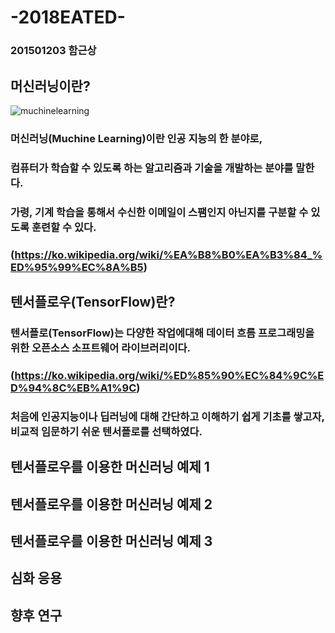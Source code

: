 # -2018EATED-
### 201501203 함근상
## 머신러닝이란?
![muchinelearning](https://user-images.githubusercontent.com/39981622/49633775-fb3f9f80-fa3d-11e8-8966-6cb48d5e4356.jpg)



 ###  머신러닝(Muchine Learning)이란 인공 지능의 한 분야로, 
### 컴퓨터가 학습할 수 있도록 하는 알고리즘과 기술을 개발하는 분야를 말한다. 
### 가령, 기계 학습을 통해서 수신한 이메일이 스팸인지 아닌지를 구분할 수 있도록 훈련할 수 있다.
### (https://ko.wikipedia.org/wiki/%EA%B8%B0%EA%B3%84_%ED%95%99%EC%8A%B5)

## 텐서플로우(TensorFlow)란?
 ### 텐서플로(TensorFlow)는 다양한 작업에대해 데이터 흐름 프로그래밍을 위한 오픈소스 소프트웨어 라이브러리이다. 
 ### (https://ko.wikipedia.org/wiki/%ED%85%90%EC%84%9C%ED%94%8C%EB%A1%9C)
 
 ### 처음에 인공지능이나 딥러닝에 대해 간단하고 이해하기 쉽게 기초를 쌓고자, 비교적 임문하기 쉬운 텐서플로를 선택하였다.

## 텐서플로우를 이용한 머신러닝 예제 1

## 텐서플로우를 이용한 머신러닝 예제 2

## 텐서플로우를 이용한 머신러닝 예제 3

## 심화 응용

## 향후 연구
